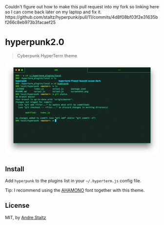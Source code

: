 <aside class="notice">
  Couldn't figure out how to make this pull request into my fork so linking here so I can come back later on my laptop and fix it. 
https://github.com/staltz/hyperpunk/pull/11/commits/4d8f08bf03f2e31635bf266c8eb973b3facaef25</aside>

# hyperpunk2.0

> Cyberpunk HyperTerm theme

![](screenshot.png)

## Install

Add `hyperpunk` to the plugins list in your `~/.hyperterm.js` config file.

Tip: I recommend using the [AHAMONO](http://freebiesbug.com/free-fonts/ahamono-free-font/) font together with this theme.

## License

MIT, by [Andre Staltz](https://staltz.com)
